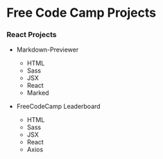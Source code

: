 # Free Code Camp Projects

### React Projects
* Markdown-Previewer
  * HTML
  * Sass
  * JSX
  * React
  * Marked

* FreeCodeCamp Leaderboard
  * HTML
  * Sass
  * JSX
  * React
  * Axios
